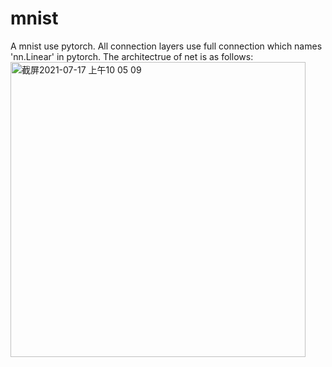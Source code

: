 # mnist
A mnist use pytorch. All connection layers use full connection which names 'nn.Linear' in pytorch.
The architectrue of net is as follows:
<img width="472" alt="截屏2021-07-17 上午10 05 09" src="https://user-images.githubusercontent.com/86215361/126022112-25bab9ae-95c9-4fcb-9739-ea858ec48e93.png">
